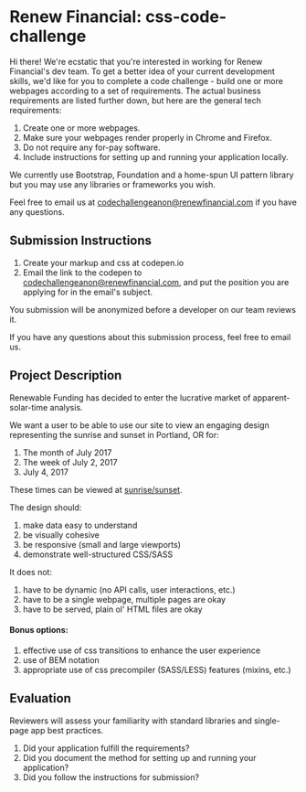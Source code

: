Renew Financial: css-code-challenge
=================================

Hi there! We're ecstatic that you're interested in working for Renew Financial's dev team. To get a better idea of your current development skills, we'd like for you to complete a code challenge - build one or more webpages according to a set of requirements. The actual business requirements are listed further down, but here are the general tech requirements:

1. Create one or more webpages.
1. Make sure your webpages render properly in Chrome and Firefox.
1. Do not require any for-pay software.
1. Include instructions for setting up and running your application locally.

We currently use Bootstrap, Foundation and a home-spun UI pattern library but you may use any libraries or frameworks you wish.

Feel free to email us at [codechallengeanon@renewfinancial.com](mailto:codechallengeanon@renewfinancial.com) if you have any questions.

## Submission Instructions

1. Create your markup and css at codepen.io
1. Email the link to the codepen to [codechallengeanon@renewfinancial.com](mailto:codechallengeanon@renewfinancial.com), and put the position you are applying for in the email's subject.

You submission will be anonymized before a developer on our team reviews it.

If you have any questions about this submission process, feel free to email us.

## Project Description

Renewable Funding has decided to enter the lucrative market of apparent-solar-time analysis.

We want a user to be able to use our site to view an engaging design representing the sunrise and sunset in Portland, OR for:

1. The month of July 2017
1. The week of July 2, 2017
1. July 4, 2017

These times can be viewed at [sunrise/sunset](https://www.timeanddate.com/sun/usa/portland-or).

The design should:

1. make data easy to understand
1. be visually cohesive
1. be responsive (small and large viewports)
1. demonstrate well-structured CSS/SASS

It does not:

1. have to be dynamic (no API calls, user interactions, etc.)
1. have to be a single webpage, multiple pages are okay
1. have to be served, plain ol' HTML files are okay

#### Bonus options:

1. effective use of css transitions to enhance the user experience
1. use of BEM notation
1. appropriate use of css precompiler (SASS/LESS) features (mixins, etc.)

## Evaluation

Reviewers will assess your familiarity with standard libraries and single-page app best practices.

1. Did your application fulfill the requirements?
1. Did you document the method for setting up and running your application?
1. Did you follow the instructions for submission?
